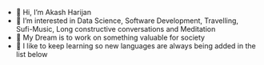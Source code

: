 
- 👋 Hi, I’m Akash Harijan
- 👀 I’m interested in Data Science, Software Development, Travelling, Sufi-Music, Long constructive conversations and Meditation
- 🌱 My Dream is to work on something valuable for society
- 💞️ I like to keep learning so new languages are always being added in the list below
